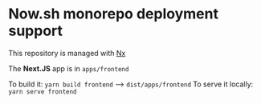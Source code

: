 # Now.sh monorepo deployment support

This repository is managed with [Nx](https://nx.dev/)

The **Next.JS** app is in `apps/frontend`

To build it: `yarn build frontend` --> `dist/apps/frontend`
To serve it locally: `yarn serve frontend`
